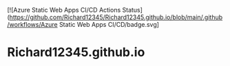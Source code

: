 [![Azure Static Web Apps CI/CD Actions Status]
(https://github.com/Richard12345/Richard12345.github.io/blob/main/.github/workflows/Azure Static Web Apps CI/CD/badge.svg]


# Richard12345.github.io
